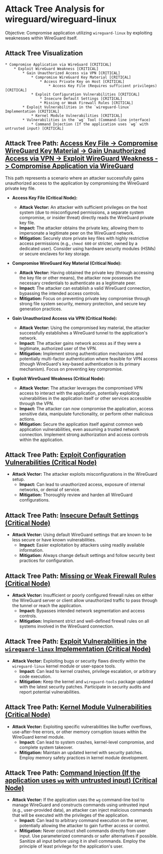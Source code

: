 # Attack Tree Analysis for wireguard/wireguard-linux

Objective: Compromise application utilizing `wireguard-linux` by exploiting weaknesses within WireGuard itself.

## Attack Tree Visualization

```
* Compromise Application via WireGuard [CRITICAL]
    * Exploit WireGuard Weakness [CRITICAL]
        * Gain Unauthorized Access via VPN [CRITICAL]
            * Compromise WireGuard Key Material [CRITICAL]
                * Access Private Key on Host [CRITICAL]
                    * Access Key File (Requires sufficient privileges) [CRITICAL]
            * Exploit Configuration Vulnerabilities [CRITICAL]
                * Insecure Default Settings [CRITICAL]
                * Missing or Weak Firewall Rules [CRITICAL]
        * Exploit Vulnerabilities in the `wireguard-linux` Implementation [CRITICAL]
            * Kernel Module Vulnerabilities [CRITICAL]
        * Vulnerabilities in the `wg` Tool (Command-line interface)
            * Command Injection (If the application uses `wg` with untrusted input) [CRITICAL]
```


## Attack Tree Path: [Access Key File -> Compromise WireGuard Key Material -> Gain Unauthorized Access via VPN -> Exploit WireGuard Weakness -> Compromise Application via WireGuard](./attack_tree_paths/access_key_file_-_compromise_wireguard_key_material_-_gain_unauthorized_access_via_vpn_-_exploit_wir_86794ba0.md)

This path represents a scenario where an attacker successfully gains unauthorized access to the application by compromising the WireGuard private key file.

* **Access Key File (Critical Node):**
    * **Attack Vector:** An attacker with sufficient privileges on the host system (due to misconfigured permissions, a separate system compromise, or insider threat) directly reads the WireGuard private key file.
    * **Impact:**  The attacker obtains the private key, allowing them to impersonate a legitimate peer on the WireGuard network.
    * **Mitigation:** Securely store private key files with highly restrictive access permissions (e.g., `chmod 600` or stricter, owned by a dedicated user). Consider using hardware security modules (HSMs) or secure enclaves for key storage.

* **Compromise WireGuard Key Material (Critical Node):**
    * **Attack Vector:**  Having obtained the private key (through accessing the key file or other means), the attacker now possesses the necessary credentials to authenticate as a legitimate peer.
    * **Impact:** The attacker can establish a valid WireGuard connection, bypassing the intended access controls.
    * **Mitigation:**  Focus on preventing private key compromise through strong file system security, memory protection, and secure key generation practices.

* **Gain Unauthorized Access via VPN (Critical Node):**
    * **Attack Vector:** Using the compromised key material, the attacker successfully establishes a WireGuard tunnel to the application's network.
    * **Impact:** The attacker gains network access as if they were a legitimate, authorized user of the VPN.
    * **Mitigation:** Implement strong authentication mechanisms and potentially multi-factor authentication where feasible for VPN access (though WireGuard's key-based authentication is its primary mechanism). Focus on preventing key compromise.

* **Exploit WireGuard Weakness (Critical Node):**
    * **Attack Vector:**  The attacker leverages the compromised VPN access to interact with the application, potentially exploiting vulnerabilities in the application itself or other services accessible through the VPN.
    * **Impact:**  The attacker can now compromise the application, access sensitive data, manipulate functionality, or perform other malicious actions.
    * **Mitigation:**  Secure the application itself against common web application vulnerabilities, even assuming a trusted network connection. Implement strong authorization and access controls within the application.

## Attack Tree Path: [Exploit Configuration Vulnerabilities (Critical Node)](./attack_tree_paths/exploit_configuration_vulnerabilities__critical_node_.md)

* **Attack Vector:** The attacker exploits misconfigurations in the WireGuard setup.
    * **Impact:** Can lead to unauthorized access, exposure of internal networks, or denial of service.
    * **Mitigation:**  Thoroughly review and harden all WireGuard configurations.

## Attack Tree Path: [Insecure Default Settings (Critical Node)](./attack_tree_paths/insecure_default_settings__critical_node_.md)

* **Attack Vector:** Using default WireGuard settings that are known to be less secure or have known vulnerabilities.
    * **Impact:**  Easier exploitation by attackers using readily available information.
    * **Mitigation:**  Always change default settings and follow security best practices for configuration.

## Attack Tree Path: [Missing or Weak Firewall Rules (Critical Node)](./attack_tree_paths/missing_or_weak_firewall_rules__critical_node_.md)

* **Attack Vector:**  Insufficient or poorly configured firewall rules on either the WireGuard server or client allow unauthorized traffic to pass through the tunnel or reach the application.
    * **Impact:**  Bypasses intended network segmentation and access controls.
    * **Mitigation:** Implement strict and well-defined firewall rules on all systems involved in the WireGuard connection.

## Attack Tree Path: [Exploit Vulnerabilities in the `wireguard-linux` Implementation (Critical Node)](./attack_tree_paths/exploit_vulnerabilities_in_the__wireguard-linux__implementation__critical_node_.md)

* **Attack Vector:** Exploiting bugs or security flaws directly within the `wireguard-linux` kernel module or user-space tools.
    * **Impact:** Can lead to kernel crashes, privilege escalation, or arbitrary code execution.
    * **Mitigation:** Keep the kernel and `wireguard-tools` package updated with the latest security patches. Participate in security audits and report potential vulnerabilities.

## Attack Tree Path: [Kernel Module Vulnerabilities (Critical Node)](./attack_tree_paths/kernel_module_vulnerabilities__critical_node_.md)

* **Attack Vector:** Exploiting specific vulnerabilities like buffer overflows, use-after-free errors, or other memory corruption issues within the WireGuard kernel module.
    * **Impact:**  Can lead to system crashes, kernel-level compromise, and complete system takeover.
    * **Mitigation:**  Maintain an updated kernel with security patches. Employ memory safety practices in kernel module development.

## Attack Tree Path: [Command Injection (If the application uses `wg` with untrusted input) (Critical Node)](./attack_tree_paths/command_injection__if_the_application_uses__wg__with_untrusted_input___critical_node_.md)

* **Attack Vector:** If the application uses the `wg` command-line tool to manage WireGuard and constructs commands using untrusted input (e.g., user-provided data), an attacker can inject malicious commands that will be executed with the privileges of the application.
    * **Impact:** Can lead to arbitrary command execution on the server, potentially allowing the attacker to gain further access or control.
    * **Mitigation:**  Never construct shell commands directly from user input. Use parameterized commands or safer alternatives if possible. Sanitize all input before using it in shell commands. Employ the principle of least privilege for the application's user.

